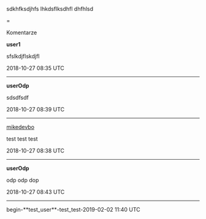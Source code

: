 sdkhfksdjhfs
lhkdsflksdhfl
dhfhlsd

=

Komentarze

**user1**

sfslkdjflskdjfl

2018-10-27 08:35 UTC

---
<p />

**userOdp**

sdsdfsdf

2018-10-27 08:39 UTC

---
<p />

[mikedevbo](https://ddtd.pl)

test test test

2018-10-27 08:38 UTC

---
<p />

**userOdp**

odp odp dop

2018-10-27 08:43 UTC

---
<p />
begin-**test_user**-test_test-2019-02-02 11:40 UTC